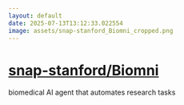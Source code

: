 ```yaml
---
layout: default
date: 2025-07-13T13:12:33.022554
image: assets/snap-stanford_Biomni_cropped.png
---
```


# [snap-stanford/Biomni](https://github.com/snap-stanford/Biomni)

biomedical AI agent that automates research tasks

